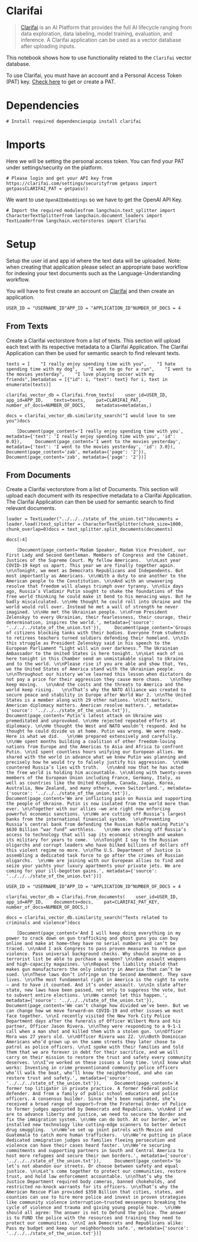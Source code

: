 Clarifai
========

> [Clarifai](https://www.clarifai.com/) is an AI Platform that provides the full AI lifecycle ranging from data exploration, data labeling, model training, evaluation, and inference. A Clarifai application can be used as a vector database after uploading inputs.

This notebook shows how to use functionality related to the `Clarifai` vector database.

To use Clarifai, you must have an account and a Personal Access Token (PAT) key. [Check here](https://clarifai.com/settings/security) to get or create a PAT.

Dependencies
============

    # Install required dependenciespip install clarifai

Imports
=======

Here we will be setting the personal access token. You can find your PAT under settings/security on the platform.

    # Please login and get your API key from  https://clarifai.com/settings/securityfrom getpass import getpassCLARIFAI_PAT = getpass()

We want to use `OpenAIEmbeddings` so we have to get the OpenAI API Key.

    # Import the required modulesfrom langchain.text_splitter import CharacterTextSplitterfrom langchain.document_loaders import TextLoaderfrom langchain.vectorstores import Clarifai

Setup
=====

Setup the user id and app id where the text data will be uploaded. Note: when creating that application please select an appropriate base workflow for indexing your text documents such as the Language-Understanding workflow.

You will have to first create an account on [Clarifai](https://clarifai.com/login) and then create an application.

    USER_ID = "USERNAME_ID"APP_ID = "APPLICATION_ID"NUMBER_OF_DOCS = 4

From Texts[](#from-texts "Direct link to From Texts")
------------------------------------------------------

Create a Clarifai vectorstore from a list of texts. This section will upload each text with its respective metadata to a Clarifai Application. The Clarifai Application can then be used for semantic search to find relevant texts.

    texts = [    "I really enjoy spending time with you",    "I hate spending time with my dog",    "I want to go for a run",    "I went to the movies yesterday",    "I love playing soccer with my friends",]metadatas = [{"id": i, "text": text} for i, text in enumerate(texts)]

    clarifai_vector_db = Clarifai.from_texts(    user_id=USER_ID,    app_id=APP_ID,    texts=texts,    pat=CLARIFAI_PAT,    number_of_docs=NUMBER_OF_DOCS,    metadatas=metadatas,)

    docs = clarifai_vector_db.similarity_search("I would love to see you")docs

        [Document(page_content='I really enjoy spending time with you', metadata={'text': 'I really enjoy spending time with you', 'id': 0.0}),     Document(page_content='I went to the movies yesterday', metadata={'text': 'I went to the movies yesterday', 'id': 3.0}),     Document(page_content='zab', metadata={'page': '2'}),     Document(page_content='zab', metadata={'page': '2'})]

From Documents[](#from-documents "Direct link to From Documents")
------------------------------------------------------------------

Create a Clarifai vectorstore from a list of Documents. This section will upload each document with its respective metadata to a Clarifai Application. The Clarifai Application can then be used for semantic search to find relevant documents.

    loader = TextLoader("../../../state_of_the_union.txt")documents = loader.load()text_splitter = CharacterTextSplitter(chunk_size=1000, chunk_overlap=0)docs = text_splitter.split_documents(documents)

    docs[:4]

        [Document(page_content='Madam Speaker, Madam Vice President, our First Lady and Second Gentleman. Members of Congress and the Cabinet. Justices of the Supreme Court. My fellow Americans.  \n\nLast year COVID-19 kept us apart. This year we are finally together again. \n\nTonight, we meet as Democrats Republicans and Independents. But most importantly as Americans. \n\nWith a duty to one another to the American people to the Constitution. \n\nAnd with an unwavering resolve that freedom will always triumph over tyranny. \n\nSix days ago, Russia’s Vladimir Putin sought to shake the foundations of the free world thinking he could make it bend to his menacing ways. But he badly miscalculated. \n\nHe thought he could roll into Ukraine and the world would roll over. Instead he met a wall of strength he never imagined. \n\nHe met the Ukrainian people. \n\nFrom President Zelenskyy to every Ukrainian, their fearlessness, their courage, their determination, inspires the world.', metadata={'source': '../../../state_of_the_union.txt'}),     Document(page_content='Groups of citizens blocking tanks with their bodies. Everyone from students to retirees teachers turned soldiers defending their homeland. \n\nIn this struggle as President Zelenskyy said in his speech to the European Parliament “Light will win over darkness.” The Ukrainian Ambassador to the United States is here tonight. \n\nLet each of us here tonight in this Chamber send an unmistakable signal to Ukraine and to the world. \n\nPlease rise if you are able and show that, Yes, we the United States of America stand with the Ukrainian people. \n\nThroughout our history we’ve learned this lesson when dictators do not pay a price for their aggression they cause more chaos.   \n\nThey keep moving.   \n\nAnd the costs and the threats to America and the world keep rising.   \n\nThat’s why the NATO Alliance was created to secure peace and stability in Europe after World War 2. \n\nThe United States is a member along with 29 other nations. \n\nIt matters. American diplomacy matters. American resolve matters.', metadata={'source': '../../../state_of_the_union.txt'}),     Document(page_content='Putin’s latest attack on Ukraine was premeditated and unprovoked. \n\nHe rejected repeated efforts at diplomacy. \n\nHe thought the West and NATO wouldn’t respond. And he thought he could divide us at home. Putin was wrong. We were ready.  Here is what we did.   \n\nWe prepared extensively and carefully. \n\nWe spent months building a coalition of other freedom-loving nations from Europe and the Americas to Asia and Africa to confront Putin. \n\nI spent countless hours unifying our European allies. We shared with the world in advance what we knew Putin was planning and precisely how he would try to falsely justify his aggression.  \n\nWe countered Russia’s lies with truth.   \n\nAnd now that he has acted the free world is holding him accountable. \n\nAlong with twenty-seven members of the European Union including France, Germany, Italy, as well as countries like the United Kingdom, Canada, Japan, Korea, Australia, New Zealand, and many others, even Switzerland.', metadata={'source': '../../../state_of_the_union.txt'}),     Document(page_content='We are inflicting pain on Russia and supporting the people of Ukraine. Putin is now isolated from the world more than ever. \n\nTogether with our allies –we are right now enforcing powerful economic sanctions. \n\nWe are cutting off Russia’s largest banks from the international financial system.  \n\nPreventing Russia’s central bank from defending the Russian Ruble making Putin’s $630 Billion “war fund” worthless.   \n\nWe are choking off Russia’s access to technology that will sap its economic strength and weaken its military for years to come.  \n\nTonight I say to the Russian oligarchs and corrupt leaders who have bilked billions of dollars off this violent regime no more. \n\nThe U.S. Department of Justice is assembling a dedicated task force to go after the crimes of Russian oligarchs.  \n\nWe are joining with our European allies to find and seize your yachts your luxury apartments your private jets. We are coming for your ill-begotten gains.', metadata={'source': '../../../state_of_the_union.txt'})]

    USER_ID = "USERNAME_ID"APP_ID = "APPLICATION_ID"NUMBER_OF_DOCS = 4

    clarifai_vector_db = Clarifai.from_documents(    user_id=USER_ID,    app_id=APP_ID,    documents=docs,    pat=CLARIFAI_PAT_KEY,    number_of_docs=NUMBER_OF_DOCS,)

    docs = clarifai_vector_db.similarity_search("Texts related to criminals and violence")docs

        [Document(page_content='And I will keep doing everything in my power to crack down on gun trafficking and ghost guns you can buy online and make at home—they have no serial numbers and can’t be traced. \n\nAnd I ask Congress to pass proven measures to reduce gun violence. Pass universal background checks. Why should anyone on a terrorist list be able to purchase a weapon? \n\nBan assault weapons and high-capacity magazines. \n\nRepeal the liability shield that makes gun manufacturers the only industry in America that can’t be sued. \n\nThese laws don’t infringe on the Second Amendment. They save lives. \n\nThe most fundamental right in America is the right to vote – and to have it counted. And it’s under assault. \n\nIn state after state, new laws have been passed, not only to suppress the vote, but to subvert entire elections. \n\nWe cannot let this happen.', metadata={'source': '../../../state_of_the_union.txt'}),     Document(page_content='We can’t change how divided we’ve been. But we can change how we move forward—on COVID-19 and other issues we must face together. \n\nI recently visited the New York City Police Department days after the funerals of Officer Wilbert Mora and his partner, Officer Jason Rivera. \n\nThey were responding to a 9-1-1 call when a man shot and killed them with a stolen gun. \n\nOfficer Mora was 27 years old. \n\nOfficer Rivera was 22. \n\nBoth Dominican Americans who’d grown up on the same streets they later chose to patrol as police officers. \n\nI spoke with their families and told them that we are forever in debt for their sacrifice, and we will carry on their mission to restore the trust and safety every community deserves. \n\nI’ve worked on these issues a long time. \n\nI know what works: Investing in crime preventionand community police officers who’ll walk the beat, who’ll know the neighborhood, and who can restore trust and safety.', metadata={'source': '../../../state_of_the_union.txt'}),     Document(page_content='A former top litigator in private practice. A former federal public defender. And from a family of public school educators and police officers. A consensus builder. Since she’s been nominated, she’s received a broad range of support—from the Fraternal Order of Police to former judges appointed by Democrats and Republicans. \n\nAnd if we are to advance liberty and justice, we need to secure the Border and fix the immigration system. \n\nWe can do both. At our border, we’ve installed new technology like cutting-edge scanners to better detect drug smuggling.  \n\nWe’ve set up joint patrols with Mexico and Guatemala to catch more human traffickers.  \n\nWe’re putting in place dedicated immigration judges so families fleeing persecution and violence can have their cases heard faster. \n\nWe’re securing commitments and supporting partners in South and Central America to host more refugees and secure their own borders.', metadata={'source': '../../../state_of_the_union.txt'}),     Document(page_content='So let’s not abandon our streets. Or choose between safety and equal justice. \n\nLet’s come together to protect our communities, restore trust, and hold law enforcement accountable. \n\nThat’s why the Justice Department required body cameras, banned chokeholds, and restricted no-knock warrants for its officers. \n\nThat’s why the American Rescue Plan provided $350 Billion that cities, states, and counties can use to hire more police and invest in proven strategies like community violence interruption—trusted messengers breaking the cycle of violence and trauma and giving young people hope.  \n\nWe should all agree: The answer is not to Defund the police. The answer is to FUND the police with the resources and training they need to protect our communities. \n\nI ask Democrats and Republicans alike: Pass my budget and keep our neighborhoods safe.', metadata={'source': '../../../state_of_the_union.txt'})]